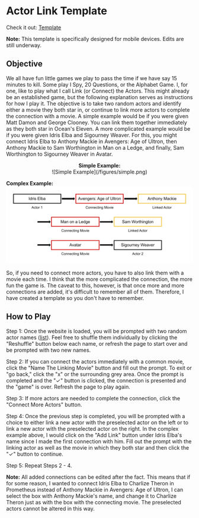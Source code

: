 # Actor Link Template

Check it out: [Template](https://grem1ly.github.io/actor_link_template/)

**Note:** This template is specifically designed for mobile devices. Edits are still underway.

## Objective

  We all have fun little games we play to pass the time if we have say 15 minutes to kill. Some play I Spy, 20 Questions, or the Alphabet Game. I, for one, like to play what I call Link (or Connect) the Actors. This might already be an established game, but the following explanation serves as instructions for how I play it. The objective is to take two random actors and identify either a movie they both star in, or continue to link more actors to complete the connection with a movie. A simple example would be if you were given Matt Damon and George Clooney. You can link them together immediately as they both star in Ocean's Eleven. A more complicated example would be if you were given Idris Elba and Sigourney Weaver. For this, you might connect Idris Elba to Anthony Mackie in Avengers: Age of Ultron, then Anthony Mackie to Sam Worthington in Man on a Ledge, and finally, Sam Worthington to Sigourney Weaver in Avatar.

  <p align="center">
  <b>Simple Example:</b></br>
  ![Simple Example](/figures/simple.png)</br>

  <b>Complex Example:</b></br>
  ![Complex Example](/figures/complex.png)
  </p>

  So, if you need to connect more actors, you have to also link them with a movie each time. I think that the more complicated the connection, the more fun the game is. The caveat to this, however, is that once more and more connections are added, it's difficult to remember all of them. Therefore, I have created a template so you don't have to remember.  

## How to Play

  Step 1: Once the website is loaded, you will be prompted with two random actor names ([list](docs/actor_names.csv)). Feel free to shuffle them individually by clicking the "Reshuffle" button below each name, or refresh the page to start over and be prompted with two new names.

  Step 2: If you can connect the actors immediately with a common movie, click the "Name The Linking Movie" button and fill out the prompt. To exit or "go back," click the "x" or the surrounding grey area. Once the prompt is completed and the "<span>&#10003;</span>" button is clicked, the connection is presented and the "game" is over. Refresh the page to play again.

  Step 3: If more actors are needed to complete the connection, click the "Connect More Actors" button.

  Step 4: Once the previous step is completed, you will be prompted with a choice to either link a new actor with the preselected actor on the left or to link a new actor with the preselected actor on the right. In the complex example above, I would click on the "Add Link" button under Idris Elba's name since I made the first connection with him. Fill out the prompt with the linking actor as well as the movie in which they both star and then click the "<span>&#10003;</span>" button to continue.

  Step 5: Repeat Steps 2 - 4.

  **Note:** All added connections can be edited after the fact. This means that if for some reason, I wanted to connect Idris Elba to Charlize Theron in Prometheus instead of Anthony Mackie in Avengers: Age of Ultron, I can select the box with Anthony Mackie's name, and change it to Charlize Theron just as with the box with the connecting movie. The preselected actors cannot be altered in this way.
